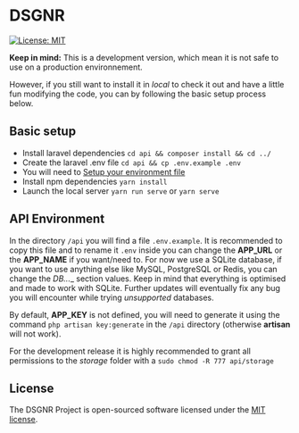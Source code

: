 # DSGNR

[![License: MIT](https://img.shields.io/badge/License-MIT-yellow.svg?style=for-the-badge)](https://github.com/BLVCKLNGS/dsgnr/blob/master/LICENSE)

__Keep in mind:__ This is a development version, which mean it is not safe to use on a production environnement.

However, if you still want to install it in *local* to check it out and have a little fun modifying the code, you can by following the basic setup process below.


## Basic setup
* Install laravel dependencies `cd api && composer install && cd ../`
* Create the laravel .env file `cd api && cp .env.example .env`
* You will need to [Setup your environment file](https://github.com/BLVCKLNGS/dsgnr#api-environment)
* Install npm dependencies `yarn install`
* Launch the local server `yarn run serve` or `yarn serve`

## API Environment

In the directory `/api` you will find a file `.env.example`. It is recommended to copy this file and to rename it `.env` inside you can change the __APP_URL__ or the __APP_NAME__ if you want/need to.
For now we use a SQLite database, if you want to use anything else like MySQL, PostgreSQL or Redis, you can change the __DB_...__ section values.
Keep in mind that everything is optimised and made to work with SQLite. Further updates will eventually fix any bug you will encounter while trying *unsupported* databases.

By default, __APP_KEY__ is not defined, you will need to generate it using the command `php artisan key:generate` in the `/api` directory (otherwise __artisan__ will not work).

For the development release it is highly recommended to grant all permissions to the *storage* folder with a `sudo chmod -R 777 api/storage`

## License

The DSGNR Project is open-sourced software licensed under the [MIT license](https://opensource.org/licenses/MIT).